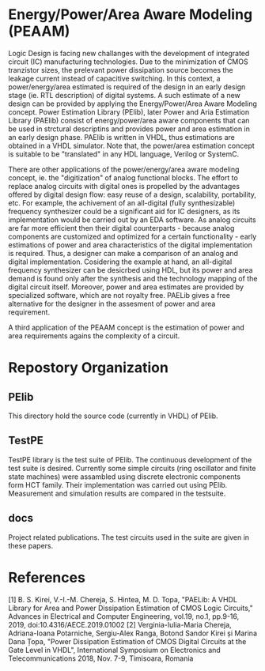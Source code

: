 # Energy/Power/Area Aware Modeling (PEAAM)

Logic Design is facing new challanges with the development of integrated circuit (IC) manufacturing technologies. Due to the minimization of CMOS tranzistor sizes, the prelevant power dissipation source becomes the leakage current instead of capacitive switching. In this context, a power/energy/area estimated is required of the design in an early design stage (ie. RTL description) of digital systems. A such estimate of a new design  can be provided by applying the Energy/Power/Area Aware Modeling concept. Power Estimation Library (PElib), later Power and Aria Estimation Library (PAElib) consist of energy/power/area aware components that can be used in strctural descriptins and provides power and area estimation in an early design phase.  PAElib is written in VHDL, thus estimations are obtained in a VHDL simulator. Note that, the power/area estimation concept is suitable to be "translated" in any HDL language, Verilog or SystemC. 

There are other applications of the power/energy/area aware modeling concept, ie. the "digitization" of analog functional blocks. The effort to replace analog circuits with digital ones is propelled by the advantages offered by digital design flow: easy reuse of a design, scalability, portability, etc. For example, the achivement of an all-digital (fully synthesizable) frequency synthesizer could be a significant aid for IC designers, as its implementation would be carried out by an EDA software. As analog circuits are far more efficient then their digital counterparts - because analog components are customized and optimized for a certain functionality - early estimations of power and area characteristics of the digital implementation is required. Thus, a designer can make a comparison of an analog and digital implementation. Cosidering the example at hand, an all-digital frequency synthesizer can be desicrbed using HDL, but its power and area demand is found only after the synthesis and the technology mapping of the digital circuit itself. Moreover, power and area estimates are provided by specialized software, which are not royalty free. PAELib gives a free alternative for the designer in the assesment of power and area requirement.

A third application of the PEAAM concept is the estimation of power and area requirements agains the complexity of a circuit. 

# Repostory Organization

## PElib 

This directory hold the source code (currently in VHDL) of PElib. 

## TestPE

TestPE library is the test suite of PElib. The continuous development of the test suite is desired. Currently some simple circuits
(ring oscillator and finite state machines) were assambled using discrete electronic components form HCT family. Their implementation
was carried out using PElib. Measurement and simulation results are compared in the testsuite.

## docs

Project related publications. The test circuits used in the suite are given in these papers.

# References

[1] B. S. Kirei, V.-I.-M. Chereja, S. Hintea, M. D. Topa, "PAELib: A VHDL Library for Area and Power Dissipation Estimation of CMOS Logic Circuits," Advances in Electrical and Computer Engineering, vol.19, no.1, pp.9-16, 2019, doi:10.4316/AECE.2019.01002
[2] Verginia-Iulia-Maria Chereja, Adriana-Ioana Potarniche, Sergiu-Alex Ranga, Botond Sandor Kirei și Marina Dana Țopa, "Power Dissipation Estimation of CMOS Digital Circuits at the Gate Level in VHDL",  International Symposium on Electronics and Telecommunications 2018, Nov. 7-9, Timisoara, Romania 
